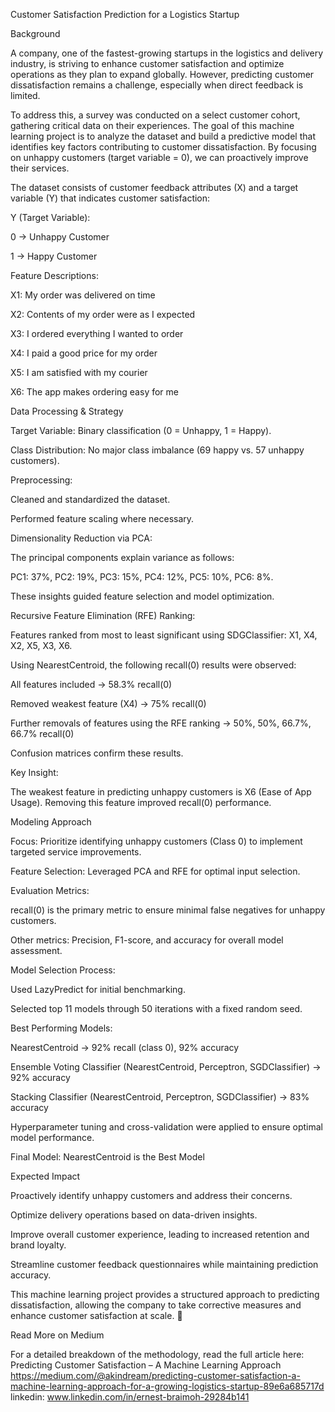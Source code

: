 Customer Satisfaction Prediction for a Logistics Startup

Background

A company, one of the fastest-growing startups in the logistics and delivery industry, is striving to enhance customer satisfaction and optimize operations as they plan to expand globally. However, predicting customer dissatisfaction remains a challenge, especially when direct feedback is limited.

To address this, a survey was conducted on a select customer cohort, gathering critical data on their experiences. The goal of this machine learning project is to analyze the dataset and build a predictive model that identifies key factors contributing to customer dissatisfaction. By focusing on unhappy customers (target variable = 0), we can proactively improve their services.

The dataset consists of customer feedback attributes (X) and a target variable (Y) that indicates customer satisfaction:

Y (Target Variable):

0 → Unhappy Customer

1 → Happy Customer

Feature Descriptions:

X1: My order was delivered on time

X2: Contents of my order were as I expected

X3: I ordered everything I wanted to order

X4: I paid a good price for my order

X5: I am satisfied with my courier

X6: The app makes ordering easy for me

Data Processing & Strategy

Target Variable: Binary classification (0 = Unhappy, 1 = Happy).

Class Distribution: No major class imbalance (69 happy vs. 57 unhappy customers).

Preprocessing:

Cleaned and standardized the dataset.

Performed feature scaling where necessary.

Dimensionality Reduction via PCA:

The principal components explain variance as follows:

PC1: 37%, PC2: 19%, PC3: 15%, PC4: 12%, PC5: 10%, PC6: 8%.

These insights guided feature selection and model optimization.

Recursive Feature Elimination (RFE) Ranking:

Features ranked from most to least significant using SDGClassifier: X1, X4, X2, X5, X3, X6.

Using NearestCentroid, the following recall(0) results were observed:

All features included → 58.3% recall(0)

Removed weakest feature (X4) → 75% recall(0)

Further removals of features using the RFE ranking → 50%, 50%, 66.7%, 66.7% recall(0)

Confusion matrices confirm these results.

Key Insight:

The weakest feature in predicting unhappy customers is X6 (Ease of App Usage). Removing this feature improved recall(0) performance.

Modeling Approach

Focus: Prioritize identifying unhappy customers (Class 0) to implement targeted service improvements.

Feature Selection: Leveraged PCA and RFE for optimal input selection.

Evaluation Metrics:

recall(0) is the primary metric to ensure minimal false negatives for unhappy customers.

Other metrics: Precision, F1-score, and accuracy for overall model assessment.

Model Selection Process:

Used LazyPredict for initial benchmarking.

Selected top 11 models through 50 iterations with a fixed random seed.

Best Performing Models:

NearestCentroid → 92% recall (class 0), 92% accuracy

Ensemble Voting Classifier (NearestCentroid, Perceptron, SGDClassifier) → 92% accuracy

Stacking Classifier (NearestCentroid, Perceptron, SGDClassifier) → 83% accuracy

Hyperparameter tuning and cross-validation were applied to ensure optimal model performance.

Final Model: NearestCentroid is the Best Model

Expected Impact

Proactively identify unhappy customers and address their concerns.

Optimize delivery operations based on data-driven insights.

Improve overall customer experience, leading to increased retention and brand loyalty.

Streamline customer feedback questionnaires while maintaining prediction accuracy.

This machine learning project provides a structured approach to predicting dissatisfaction, allowing the company to take corrective measures and enhance customer satisfaction at scale. 🚀

Read More on Medium

For a detailed breakdown of the methodology, read the full article here: Predicting Customer Satisfaction – A Machine Learning Approach
https://medium.com/@akindream/predicting-customer-satisfaction-a-machine-learning-approach-for-a-growing-logistics-startup-89e6a685717d
linkedin: www.linkedin.com/in/ernest-braimoh-29284b141




